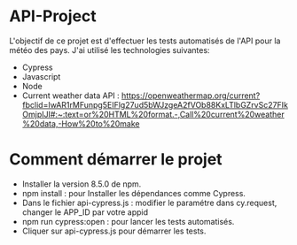 # API-Project
 L'objectif de ce projet est d'effectuer les tests automatisés de l'API pour la météo des pays.
 J'ai utilisé les technologies suivantes:
 - Cypress
 - Javascript
 - Node
 - Current weather data API : https://openweathermap.org/current?fbclid=IwAR1rMFunpg5EIFlg27ud5bWJzgeA2fVOb88KxLTlbGZrvSc27FIkOmjpIJI#:~:text=or%20HTML%20format.-,Call%20current%20weather%20data,-How%20to%20make

  # Comment démarrer le projet
 - Installer la version 8.5.0 de npm.
 - npm install : pour Installer les dépendances comme Cypress.
 - Dans le fichier api-cypress.js : modifier le paramétre dans cy.request, changer le APP_ID par votre appid
 - npm run cypress:open : pour lancer les tests automatisés.
 - Cliquer sur api-cypress.js pour démarrer les tests.
